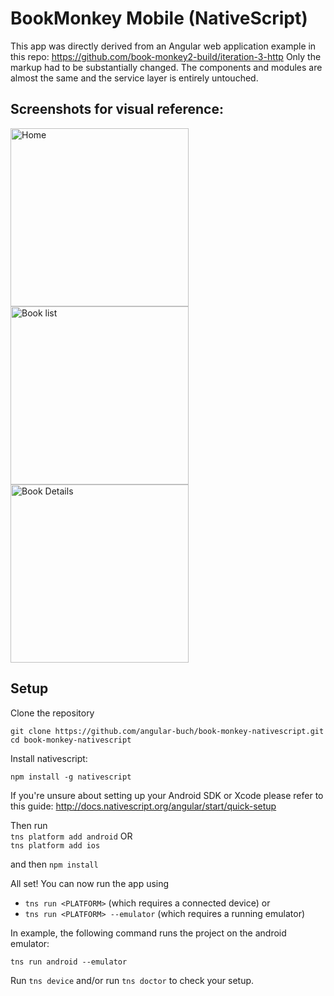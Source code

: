 # BookMonkey Mobile (NativeScript)

This app was directly derived from an Angular web application example in this repo:
https://github.com/book-monkey2-build/iteration-3-http
Only the markup had to be substantially changed. The components and modules are almost the same and the service layer is entirely untouched.


## Screenshots for visual reference:

<img src="https://github.com/angular-buch/book-monkey-nativescript/blob/master/screenshots/home_nexus.png" width="285" alt="Home"/>
<img src="https://github.com/angular-buch/book-monkey-nativescript/blob/master/screenshots/list_nexus.png" width="285" alt="Book list"/>
<img src="https://github.com/angular-buch/book-monkey-nativescript/blob/master/screenshots/details_nexus.png" width="285" alt="Book Details"/>


## Setup

Clone the repository

```
git clone https://github.com/angular-buch/book-monkey-nativescript.git
cd book-monkey-nativescript
```

Install nativescript:

```
npm install -g nativescript
```

If you're unsure about setting up your Android SDK or Xcode please refer to this guide: http://docs.nativescript.org/angular/start/quick-setup

Then run  
`tns platform add android` OR  
`tns platform add ios`

and then `npm install`

All set! You can now run the app using

* `tns run <PLATFORM>` (which requires a connected device) or 
* `tns run <PLATFORM> --emulator` (which requires a running emulator)

In example, the following command runs the project on the android emulator:

```
tns run android --emulator
```

Run `tns device` and/or run `tns doctor` to check your setup.
